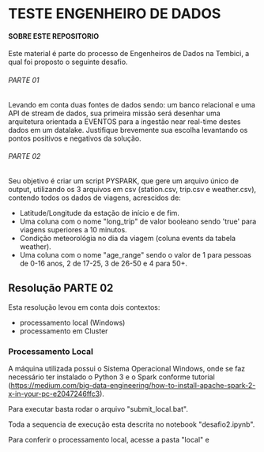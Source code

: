 # TESTE ENGENHEIRO DE DADOS

#### SOBRE ESTE REPOSITORIO

Este material é parte do processo de Engenheiros de Dados na Tembici, a qual foi proposto o seguinte desafio.

###### PARTE 01

Levando em conta duas fontes de dados sendo: um banco relacional e uma API de stream de dados, sua primeira missão será desenhar uma arquitetura orientada a EVENTOS para a ingestão near real-time destes dados em um datalake. Justifique brevemente sua escolha levantando os pontos positivos e negativos da solução.


###### PARTE 02

Seu objetivo é criar um script PYSPARK, que gere um arquivo único de output, utilizando os 3 arquivos em csv (station.csv, trip.csv e weather.csv), contendo todos os dados de viagens, acrescidos de:

- Latitude/Longitude da estação de início e de fim.
- Uma coluna com o nome "long_trip" de valor booleano sendo 'true' para viagens superiores a 10 minutos.
- Condição meteorológia no dia da viagem (coluna events da tabela weather).
- Uma coluna com o nome "age_range" sendo o valor de 1 para pessoas de 0-16 anos, 2 de 17-25, 3 de 26-50 e 4 para 50+.



## Resolução PARTE 02

Esta resolução levou em conta dois contextos:
- processamento local (Windows)
- processamento em Cluster

### Processamento Local
A máquina utilizada possui o Sistema Operacional Windows, onde se faz necessário ter instalado o Python 3 e o Spark conforme tutorial (https://medium.com/big-data-engineering/how-to-install-apache-spark-2-x-in-your-pc-e2047246ffc3).

Para executar basta rodar o arquivo "submit_local.bat".

Toda a sequencia de execução esta descrita no notebook "desafio2.ipynb".


Para conferir o processamento local, acesse a pasta "local" e 
